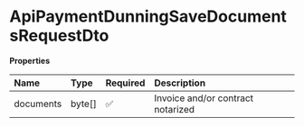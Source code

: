 # ApiPaymentDunningSaveDocumentsRequestDto

**Properties**

| Name      | Type   | Required | Description                       |
| :-------- | :----- | :------- | :-------------------------------- |
| documents | byte[] | ✅       | Invoice and/or contract notarized |

<!-- This file was generated by liblab | https://liblab.com/ -->
